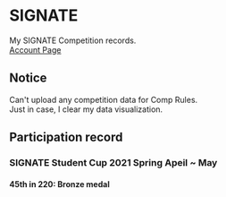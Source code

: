 # SIGNATE

My SIGNATE Competition records.  
[Account Page](https://signate.jp/users/65443)

## Notice

Can't upload any competition data for Comp Rules.  
Just in case, I clear my data visualization.

## Participation record

### SIGNATE Student Cup 2021 Spring Apeil ~ May

#### 45th in 220: Bronze medal
